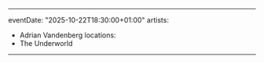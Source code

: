  ---
eventDate: "2025-10-22T18:30:00+01:00"
artists:
  - Adrian Vandenberg
locations:
  - The Underworld
---
